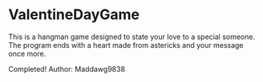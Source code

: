 # ValentineDayGame

This is a hangman game designed to state your love to a special someone.
The program ends with a heart made from astericks and your message once more.

Completed! 
Author: Maddawg9838
